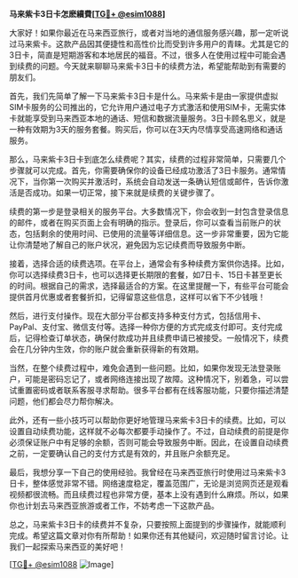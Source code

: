 **马来紫卡3日卡怎麽續費[[TG💪+ @esim1088](https://t.me/s/esim1088)]**

大家好！如果你最近在马来西亚旅行，或者对当地的通信服务感兴趣，那一定听说过马来紫卡。这款产品因其便捷性和高性价比而受到许多用户的青睐。尤其是它的3日卡，简直是短期游客和本地居民的福音。不过，很多人在使用过程中可能会遇到续费的问题。今天就来聊聊马来紫卡3日卡的续费方法，希望能帮助到有需要的朋友们。

首先，我们先简单了解一下马来紫卡3日卡是什么。马来紫卡是由一家提供虚拟SIM卡服务的公司推出的，它允许用户通过电子方式激活和使用SIM卡，无需实体卡就能享受到马来西亚本地的通话、短信和数据流量服务。3日卡顾名思义，就是一种有效期为3天的服务套餐。购买后，你可以在3天内尽情享受高速网络和通话服务。

那么，马来紫卡3日卡到底怎么续费呢？其实，续费的过程非常简单，只需要几个步骤就可以完成。首先，你需要确保你的设备已经成功激活了3日卡服务。通常情况下，当你第一次购买并激活时，系统会自动发送一条确认短信或邮件，告诉你激活是否成功。如果一切正常，接下来就是续费的关键步骤了。

续费的第一步是登录相关的服务平台。大多数情况下，你会收到一封包含登录信息的邮件，或者在购买页面上会有明确的指示。登录后，你可以查看当前账户的状态，包括剩余的使用时间、已使用的流量等详细信息。这一步非常重要，因为它能让你清楚地了解自己的账户状况，避免因为忘记续费而导致服务中断。

接着，选择合适的续费选项。在平台上，通常会有多种续费方案供你选择。比如，你可以选择续费3日卡，也可以选择更长期限的套餐，如7日卡、15日卡甚至更长的时间。根据自己的需求，选择最适合的方案。在这里提醒一下，有些平台可能会提供首月优惠或者套餐折扣，记得留意这些信息，这样可以省下不少钱哦！

然后，进行支付操作。现在大部分平台都支持多种支付方式，包括信用卡、PayPal、支付宝、微信支付等。选择一种你方便的方式完成支付即可。支付完成后，记得检查订单状态，确保付款成功并且续费申请已被接受。一般情况下，续费会在几分钟内生效，你的账户就会重新获得新的有效期。

当然，在整个续费过程中，难免会遇到一些问题。比如，如果你发现无法登录账户，可能是密码忘记了，或者网络连接出现了故障。这种情况下，别着急，可以尝试重置密码或者联系客服寻求帮助。很多平台都有在线客服功能，只要你描述清楚问题，他们都会尽力帮你解决。

此外，还有一些小技巧可以帮助你更好地管理马来紫卡3日卡的续费。比如，可以设置自动续费功能，这样就不必每次都要手动操作了。不过，自动续费的前提是你必须保证账户中有足够的余额，否则可能会导致服务中断。因此，在设置自动续费之前，一定要确认自己的支付方式是有效的，并且账户余额充足。

最后，我想分享一下自己的使用经验。我曾经在马来西亚旅行时使用过马来紫卡3日卡，整体感觉非常不错。网络速度稳定，覆盖范围广，无论是浏览网页还是观看视频都很流畅。而且续费过程也非常方便，基本上没有遇到什么麻烦。所以，如果你也计划去马来西亚旅游或者工作，不妨考虑一下这款产品。

总之，马来紫卡3日卡的续费并不复杂，只要按照上面提到的步骤操作，就能顺利完成。希望这篇文章对你有所帮助！如果你还有其他疑问，欢迎随时留言讨论。让我们一起探索马来西亚的美好吧！

[[TG💪+ @esim1088](https://t.me/s/esim1088) ![Image](https://i.postimg.cc/4NQfJmqS/Snipaste-2025-05-13-00-14-12.png)]